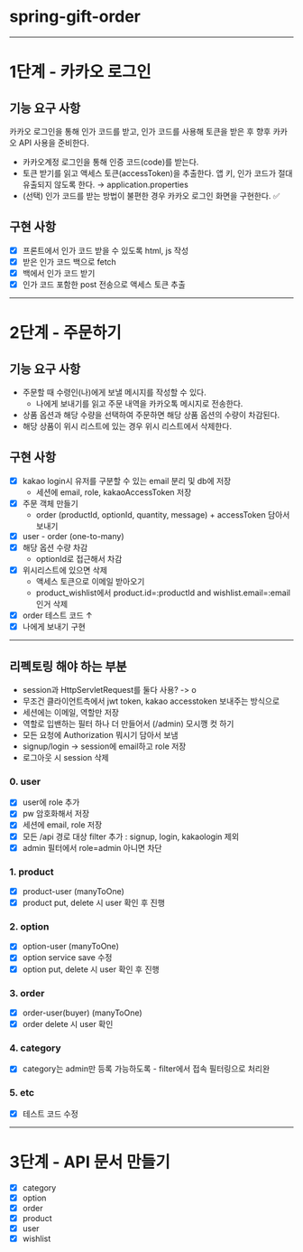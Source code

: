 # spring-gift-order
---

# 1단계 - 카카오 로그인

## 기능 요구 사항

카카오 로그인을 통해 인가 코드를 받고, 인가 코드를 사용해 토큰을 받은 후 향후 카카오 API 사용을 준비한다.

* 카카오계정 로그인을 통해 인증 코드(code)를 받는다.
* 토큰 받기를 읽고 액세스 토큰(accessToken)을 추출한다.
  앱 키, 인가 코드가 절대 유출되지 않도록 한다. &rarr; application.properties
* (선택) 인가 코드를 받는 방법이 불편한 경우 카카오 로그인 화면을 구현한다. ✅

## 구현 사항

- [x] 프론트에서 인가 코드 받을 수 있도록 html, js 작성
- [x] 받은 인가 코드 백으로 fetch
- [x] 백에서 인가 코드 받기
- [x] 인가 코드 포함한 post 전송으로 액세스 토큰 추출

---

# 2단계 - 주문하기

## 기능 요구 사항

* 주문할 때 수령인(나)에게 보낼 메시지를 작성할 수 있다.
    * 나에게 보내기를 읽고 주문 내역을 카카오톡 메시지로 전송한다.
* 상품 옵션과 해당 수량을 선택하여 주문하면 해당 상품 옵션의 수량이 차감된다.
* 해당 상품이 위시 리스트에 있는 경우 위시 리스트에서 삭제한다.

## 구현 사항

- [x] kakao login시 유저를 구분할 수 있는 email 분리 및 db에 저장
    - 세션에 email, role, kakaoAccessToken 저장
- [x] 주문 객체 만들기
    - order (productId, optionId, quantity, message) + accessToken 담아서 보내기
- [x] user - order (one-to-many)
- [x] 해당 옵션 수량 차감
    - optionId로 접근해서 차감
- [x] 위시리스트에 있으면 삭제
    - 액세스 토큰으로 이메일 받아오기
    - product_wishlist에서 product.id=:productId and wishlist.email=:email 인거 삭제
- [x] order 테스트 코드 &uarr;
- [x] 나에게 보내기 구현

---

## 리펙토링 해야 하는 부분

* session과 HttpServletRequest를 둘다 사용? -> o
* 무조건 클라이언트측에서 jwt token, kakao accesstoken 보내주는 방식으로
* 세션에는 이메일, 역할만 저장
* 역할로 입밴하는 필터 하나 더 만들어서 (/admin) 모시깽 컷 하기
* 모든 요청에 Authorization 뭐시기 담아서 보냄
* signup/login -> session에 email하고 role 저장
* 로그아웃 시 session 삭제

### 0. user

- [x] user에 role 추가
- [x] pw 암호화해서 저장
- [x] 세션에 email, role 저장
- [x] 모든 /api 경로 대상 filter 추가 : signup, login, kakaologin 제외
- [x] admin 필터에서 role=admin 아니면 차단

### 1. product

- [x] product-user (manyToOne)
- [x] product put, delete 시 user 확인 후 진행

### 2. option

- [x] option-user (manyToOne)
- [x] option service save 수정
- [x] option put, delete 시 user 확인 후 진행

### 3. order

- [x] order-user(buyer) (manyToOne)
- [x] order delete 시 user 확인

### 4. category

- [x] category는 admin만 등록 가능하도록 - filter에서 접속 필터링으로 처리완

### 5. etc

- [x] 테스트 코드 수정

---

# 3단계 - API 문서 만들기

- [x] category
- [x] option
- [x] order
- [x] product
- [x] user
- [x] wishlist
